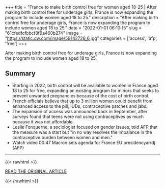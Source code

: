 +++
title = "France to make birth control free for women aged 18-25 | After making birth control free for underage girls, France is now expanding the program to include women aged 18 to 25."
description = "After making birth control free for underage girls, France is now expanding the program to include women aged 18 to 25."
date = "2022-01-01 06:10:15"
slug = "61cfedfcfbbcf8f9a460b274"
image = "https://static.dw.com/image/59142726_6.jpg"
categories = ['access', 'afp', 'free']
+++

After making birth control free for underage girls, France is now expanding the program to include women aged 18 to 25.

## Summary

- Starting in 2022, birth control will be available to women in France aged 18 to 25 for free, expanding an existing program for minors that seeks to prevent unwanted pregnancies because of the cost of birth control.
- French officials believe that up to 3 million women could benefit from enhanced access to the pill, IUDs, contraceptive patches and jabs.
- The expansion of access was announced back in September, after surveys found that teens were not using contraceptives as much because it was not affordable.
- Leslie Fonquerne, a sociologist focused on gender issues, told AFP that the measure was a start but "in no way resolves the imbalance in the contraceptive burden between women and men."
- Watch video 00:47 Macron sets agenda for France EU presidencyar/dj (AFP)

---

{{< rawhtml >}}
  <p class="article-category">
    <a target="_blank" href="https://www.dw.com/en/france-to-make-birth-control-free-for-women-aged-18-25/a-60304913?maca=en-GK_RSS_SmartNews_Volltext_ENG-20051-xml-media">READ THE ORIGINAL ARTICLE</a>
  </p>
{{< /rawhtml >}}
